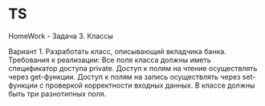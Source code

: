# TS

HomeWork - Задача 3. Классы

Вариант 1. Разработать класс, описывающий вкладчика банка.
Требования к реализации:
Все поля класса должны иметь спецификатор доступа private.
Доступ к полям на чтение осуществлять через get-функции.
Доступ к полям на запись осуществлять через set-функции с проверкой корректности входных данных.
В классе должны быть три разнотипных поля.
